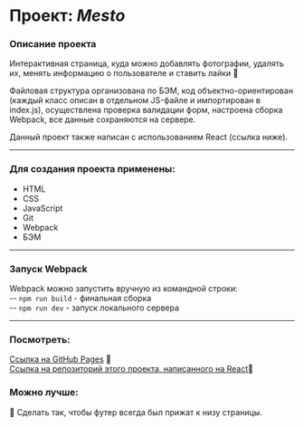 # Проект: *Mesto*


### Описание проекта
Интерактивная страница, куда можно добавлять фотографии, удалять их, менять информацию о пользователе и ставить лайки :purple_heart:   

Файловая структура организована по БЭМ, код объектно-ориентирован (каждый класс описан в отдельном JS-файле и импортирован в index.js),  осуществлена проверка валидации форм, настроена сборка Webpack, все данные сохраняются на сервере. 

Данный проект также написан c использованием React (cсылка ниже).
___
### Для создания проекта применены:

- HTML
- CSS
- JavaScript
- Git
- Webpack
- БЭМ 
___
### Запуск Webpack

Webpack можно запустить вручную из командной строки:          
-- `npm run build` - финальная сборка         
-- `npm run dev` - запуск локального сервера       
___
### Посмотреть:

 [Ссылка на GitHub Pages](https://anilyukina.github.io/mesto/index.html) :feet:      
 [Ссылка на репозиторий этого проекта, написанного на React](https://github.com/AnIlyukina/mesto-react):feet:
 
### Можно лучше:
:radio_button: Cделать так, чтобы футер всегда был прижат к низу страницы.                    

